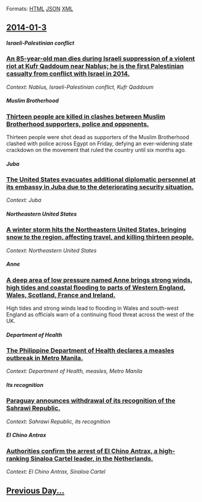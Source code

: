 
Formats: [HTML](2014/01/3/index.html)  [JSON](2014/01/3/index.json)  [XML](2014/01/3/index.xml)  

## [2014-01-3](/news/2014/01/3/index.md)

##### Israeli-Palestinian conflict
### [An 85-year-old man dies during Israeli suppression of a violent riot at Kufr Qaddoum near Nablus; he is the first Palestinian casualty from conflict with Israel in 2014. ](/news/2014/01/3/an-85-year-old-man-dies-during-israeli-suppression-of-a-violent-riot-at-kufr-qaddoum-near-nablus-he-is-the-first-palestinian-casualty-from.md)
_Context: Nablus, Israeli-Palestinian conflict, Kufr Qaddoum_

##### Muslim Brotherhood
### [Thirteen people are killed in clashes between Muslim Brotherhood supporters, police and opponents. ](/news/2014/01/3/thirteen-people-are-killed-in-clashes-between-muslim-brotherhood-supporters-police-and-opponents.md)
Thirteen people were shot dead as supporters of the Muslim Brotherhood clashed with police across Egypt on Friday, defying an ever-widening state crackdown on the movement that ruled the country until six months ago.

##### Juba
### [The United States evacuates additional diplomatic personnel at its embassy in Juba due to the deteriorating security situation. ](/news/2014/01/3/the-united-states-evacuates-additional-diplomatic-personnel-at-its-embassy-in-juba-due-to-the-deteriorating-security-situation.md)
_Context: Juba_

##### Northeastern United States
### [A winter storm hits the Northeastern United States, bringing snow to the region, affecting travel, and killing thirteen people. ](/news/2014/01/3/a-winter-storm-hits-the-northeastern-united-states-bringing-snow-to-the-region-affecting-travel-and-killing-thirteen-people.md)
_Context: Northeastern United States_

##### Anne
### [A deep area of low pressure named Anne brings strong winds, high tides and coastal flooding to parts of Western England, Wales, Scotland, France and Ireland. ](/news/2014/01/3/a-deep-area-of-low-pressure-named-anne-brings-strong-winds-high-tides-and-coastal-flooding-to-parts-of-western-england-wales-scotland-fr.md)
High tides and strong winds lead to flooding in Wales and south-west England as officials warn of a continuing flood threat across the west of the UK.

##### Department of Health
### [The Philippine Department of Health declares a measles outbreak in Metro Manila. ](/news/2014/01/3/the-philippine-department-of-health-declares-a-measles-outbreak-in-metro-manila.md)
_Context: Department of Health, measles, Metro Manila_

##### Its recognition
### [Paraguay announces withdrawal of its recognition of the Sahrawi Republic. ](/news/2014/01/3/paraguay-announces-withdrawal-of-its-recognition-of-the-sahrawi-republic.md)
_Context: Sahrawi Republic, its recognition_

##### El Chino Antrax
### [Authorities confirm the arrest of El Chino Antrax, a high-ranking Sinaloa Cartel leader, in the Netherlands. ](/news/2014/01/3/authorities-confirm-the-arrest-of-el-chino-antrax-a-high-ranking-sinaloa-cartel-leader-in-the-netherlands.md)
_Context: El Chino Antrax, Sinaloa Cartel_

## [Previous Day...](/news/2014/01/2/index.md)

